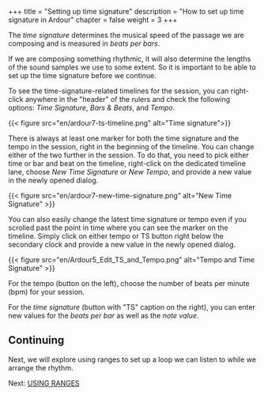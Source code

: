 +++
title = "Setting up time signature"
description = "How to set up time signature in Ardour"
chapter = false
weight = 3
+++

The _time signature_ determines the musical speed of the passage we are 
composing and is measured in _beats per bars_.

If we are composing something rhythmic, it will also determine the lengths of
the sound samples we use to some extent. So it is important to be able to set
up the time signature before we continue.

To see the time-signature-related timelines for the session, you can
right-click anywhere in the "header" of the rulers and check the following
options: _Time Signature_, _Bars & Beats_, and _Tempo_.

{{< figure src="en/ardour7-ts-timeline.png" alt="Time signature">}}

There is always at least one marker for both the time signature and the tempo 
in the session, right in the beginning of the timeline. You can change either
of the two further in the session. To do that, you need to pick either time
or bar and beat on the timeline, right-click on the dedicated timeline lane,
choose _New Time Signature_ or _New Tempo_, and provide a new value in the
newly opened dialog.

{{< figure src="en/ardour7-new-time-signature.png" alt="New Time Signature" >}}

You can also easily change the latest time signature or tempo even if you 
scrolled past the point in time where you can see the marker on the timeline. 
Simply click on either tempo or TS button right below the secondary clock and 
provide a new value in the newly opened dialog.

{{< figure src="en/Ardour5_Edit_TS_and_Tempo.png" alt="Tempo and Time Signature" >}}

For the tempo (button on the left), choose the number of beats per minute (bpm)
for your session.

For the _time signature_ (button with "TS" caption on the right), you can 
enter new values for the _beats per bar_ as well as the _note value_.

## Continuing

Next, we will explore using ranges to set up a loop we can listen to while we
arrange the rhythm.

Next: [USING RANGES](../using-ranges)
